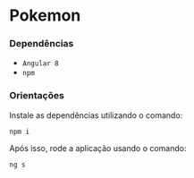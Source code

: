 # Pokemon

### Dependências
 - ```Angular 8```
 - ```npm```

### Orientações


Instale as dependências utilizando o comando:<br>
``` shell
npm i
```
Após isso, rode a aplicação usando o comando:<br>
``` shell
ng s
```

